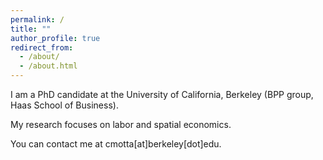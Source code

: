 ```yaml
---
permalink: /
title: ""
author_profile: true
redirect_from: 
  - /about/
  - /about.html
---
```

I am a PhD candidate at the University of California, Berkeley (BPP group, Haas School of Business). 

My research focuses on labor and spatial economics. 

You can contact me at cmotta[at]berkeley[dot]edu.
 
